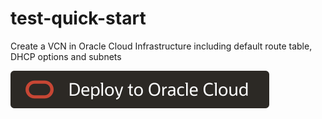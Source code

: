 # test-quick-start
Create a VCN in Oracle Cloud Infrastructure including default route table, DHCP options and subnets

 [![Deploy to Oracle Cloud](./deploy-to-oracle-cloud.svg)](https://console.us-ashburn-1.oraclecloud.com/resourcemanager/stacks/create?region=home&zipUrl=https://github.com/benthamc/test-quick-start/archive/master.zip)
